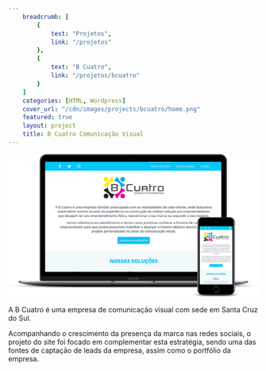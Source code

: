 ```yaml
---
    breadcrumb: [
        {
            text: "Projetos",
            link: "/projetos"
        },
        {
            text: "B Cuatro",
            link: "/projetos/bcuatro"
        }
    ]
    categories: [HTML, Wordpress]
    cover_url: "/cdn/images/projects/bcuatro/home.png"
    featured: true
    layout: project
    title: B Cuatro Comunicação Visual
---
```


<div class="carousel pl-5 pr-5 pt-2">
  <img src="/cdn/images/projects/bcuatro/home-mockup.png" class="img-fluid mb-3" alt="B Cuatro Home" />
</div>

A B Cuatro é uma empresa de comunicação visual com sede em Santa Cruz do Sul. 

Acompanhando o crescimento da presença da marca nas redes sociais, o projeto do site foi focado em complementar esta estratégia, sendo uma das fontes de captação de leads da empresa, assim como o portfólio da empresa.